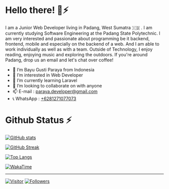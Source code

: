 # Hello there! 👋⚡

I am a Junior Web Developer living in Padang, West Sumatra :indonesia: . I am currently studying Software Engineering at the Padang State Polytechnic. I am very interested and passionate about programming be it backend, frontend, mobile and especially on the backend of a web. And I am able to work individually as well as with a team. Outside of Technology, I enjoy reading, enjoying music and exploring the outdoors. If you're around Padang, drop us an email and let's chat over coffee!

- 👋 I’m Bayu Gusti Paraya from Indonesia 
- 👀 I’m interested in Web Developer
- 🌱 I’m currently learning Laravel
- 💞️ I’m looking to collaborate on with anyone
- 📫 E-mail : <a href="mailto:paraya.developer@gmail.com" target="_blank">paraya.developer@gmail.com</a>
- 📞 WhatsApp : <a href="https://wa.me/6281271077073" target="_blank">+6281271077073</a>



# Github Status ⚡

[![GitHub stats](https://github-readme-stats.vercel.app/api?username=bayugustiparaya&show_icons=true&theme=onedark&include_all_commits=true)](https://github.com/bayugustiparaya)

[![GitHub Streak](https://github-readme-streak-stats.herokuapp.com?user=bayugustiparaya&theme=onedark)](https://github.com/bayugustiparaya)

[![Top Langs](https://github-readme-stats.vercel.app/api/top-langs/?username=bayugustiparaya&theme=onedark&langs_count=7&layout=compact)](https://github.com/bayugustiparaya)

[![WakaTime](https://github-readme-stats.vercel.app/api/wakatime?username=@bayugustiparaya&theme=onedark)](https://github.com/bayugustiparaya/bayugustiparaya)
  
---

[![Visitor](https://visitor-badge.laobi.icu/badge?page_id=bayugustiparaya.bayugustiparaya)](https://github.com/bayugustiparaya) [![Followers](https://img.shields.io/github/followers/bayugustiparaya.svg?style=social&label=Follow)](https://github.com/bayugustiparaya?tab=followers)
